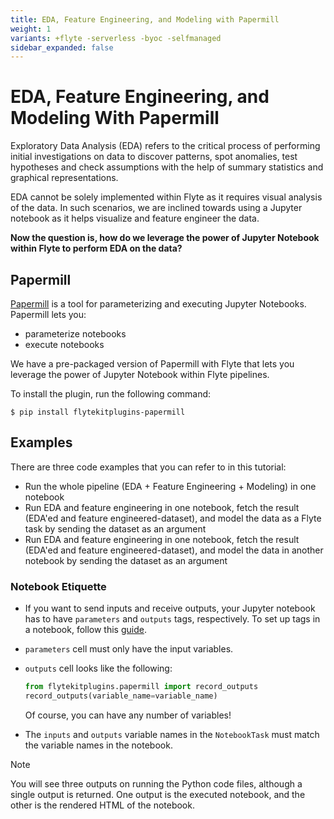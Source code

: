 ```yaml
---
title: EDA, Feature Engineering, and Modeling with Papermill
weight: 1
variants: +flyte -serverless -byoc -selfmanaged
sidebar_expanded: false
---
```


# EDA, Feature Engineering, and Modeling With Papermill

Exploratory Data Analysis (EDA) refers to the critical process of performing initial investigations on data to discover patterns,
spot anomalies, test hypotheses and check assumptions with the help of summary statistics and graphical representations.

EDA cannot be solely implemented within Flyte as it requires visual analysis of the data.
In such scenarios, we are inclined towards using a Jupyter notebook as it helps visualize and feature engineer the data.

**Now the question is, how do we leverage the power of Jupyter Notebook within Flyte to perform EDA on the data?**

## Papermill

[Papermill](https://papermill.readthedocs.io/en/latest/) is a tool for parameterizing and executing Jupyter Notebooks.
Papermill lets you:

- parameterize notebooks
- execute notebooks

We have a pre-packaged version of Papermill with Flyte that lets you leverage the power of Jupyter Notebook within Flyte pipelines.

To install the plugin, run the following command:

```shell
$ pip install flytekitplugins-papermill
```

## Examples

There are three code examples that you can refer to in this tutorial:

- Run the whole pipeline (EDA + Feature Engineering + Modeling) in one notebook
- Run EDA and feature engineering in one notebook, fetch the result (EDA'ed and feature engineered-dataset),
  and model the data as a Flyte task by sending the dataset as an argument
- Run EDA and feature engineering in one notebook, fetch the result (EDA'ed and feature engineered-dataset),
  and model the data in another notebook by sending the dataset as an argument

### Notebook Etiquette

- If you want to send inputs and receive outputs, your Jupyter notebook has to have `parameters` and `outputs` tags, respectively.
  To set up tags in a notebook, follow this [guide](https://jupyterbook.org/content/metadata.html#adding-tags-using-notebook-interfaces).

- `parameters` cell must only have the input variables.

- `outputs` cell looks like the following:

  ```python
  from flytekitplugins.papermill import record_outputs
  record_outputs(variable_name=variable_name)
  ```

  Of course, you can have any number of variables!

- The `inputs` and `outputs` variable names in the `NotebookTask` must match the variable names in the notebook.

> [!NOTE]
> You will see three outputs on running the Python code files, although a single output is returned.
> One output is the executed notebook, and the other is the rendered HTML of the notebook.
